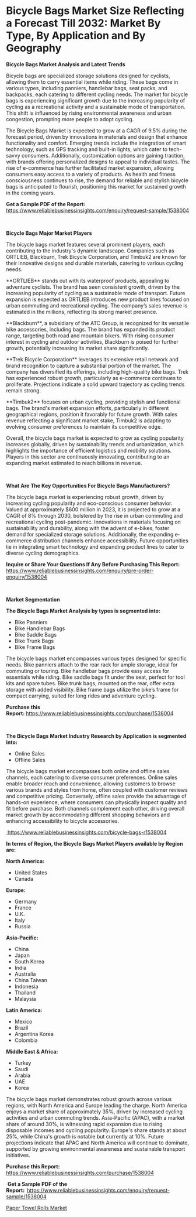 <p><h1>Bicycle Bags Market Size Reflecting a Forecast Till 2032: Market By Type, By Application and By Geography</h1></p><p><strong>Bicycle Bags Market Analysis and Latest Trends</strong></p>
<p><p>Bicycle bags are specialized storage solutions designed for cyclists, allowing them to carry essential items while riding. These bags come in various types, including panniers, handlebar bags, seat packs, and backpacks, each catering to different cycling needs. The market for bicycle bags is experiencing significant growth due to the increasing popularity of cycling as a recreational activity and a sustainable mode of transportation. This shift is influenced by rising environmental awareness and urban congestion, prompting more people to adopt cycling.</p><p>The Bicycle Bags Market is expected to grow at a CAGR of 9.5% during the forecast period, driven by innovations in materials and design that enhance functionality and comfort. Emerging trends include the integration of smart technology, such as GPS tracking and built-in lights, which cater to tech-savvy consumers. Additionally, customization options are gaining traction, with brands offering personalized designs to appeal to individual tastes. The rise of e-commerce has further facilitated market expansion, allowing consumers easy access to a variety of products. As health and fitness consciousness continues to rise, the demand for reliable and stylish bicycle bags is anticipated to flourish, positioning this market for sustained growth in the coming years.</p></p>
<p><strong>Get a Sample PDF of the Report:&nbsp;</strong> <a href="https://www.reliablebusinessinsights.com/enquiry/request-sample/1538004?utm_campaign=2286&utm_medium=2&utm_source=Github&utm_content=ia&utm_term=08022025&utm_id=bicycle-bags">https://www.reliablebusinessinsights.com/enquiry/request-sample/1538004</a></p>
<p>&nbsp;</p>
<p><strong>Bicycle Bags Major Market Players</strong></p>
<p><p>The bicycle bags market features several prominent players, each contributing to the industry's dynamic landscape. Companies such as ORTLIEB, Blackburn, Trek Bicycle Corporation, and Timbuk2 are known for their innovative designs and durable materials, catering to various cycling needs.</p><p>**ORTLIEB** stands out with its waterproof products, appealing to adventure cyclists. The brand has seen consistent growth, driven by the increasing popularity of cycling as a sustainable mode of transport. Future expansion is expected as ORTLIEB introduces new product lines focused on urban commuting and recreational cycling. The company’s sales revenue is estimated in the millions, reflecting its strong market presence.</p><p>**Blackburn**, a subsidiary of the ATC Group, is recognized for its versatile bike accessories, including bags. The brand has expanded its product range, targeting both road and mountain bikers. With rising consumer interest in cycling and outdoor activities, Blackburn is poised for further growth, potentially increasing its market share significantly.</p><p>**Trek Bicycle Corporation** leverages its extensive retail network and brand recognition to capture a substantial portion of the market. The company has diversified its offerings, including high-quality bike bags. Trek has experienced robust growth, particularly as e-commerce continues to proliferate. Projections indicate a solid upward trajectory as cycling trends remain strong.</p><p>**Timbuk2** focuses on urban cycling, providing stylish and functional bags. The brand's market expansion efforts, particularly in different geographical regions, position it favorably for future growth. With sales revenue reflecting a significant market stake, Timbuk2 is adapting to evolving consumer preferences to maintain its competitive edge.</p><p>Overall, the bicycle bags market is expected to grow as cycling popularity increases globally, driven by sustainability trends and urbanization, which highlights the importance of efficient logistics and mobility solutions. Players in this sector are continuously innovating, contributing to an expanding market estimated to reach billions in revenue.</p></p>
<p>&nbsp;</p>
<p><strong>What Are The Key Opportunities For Bicycle Bags Manufacturers?</strong></p>
<p><p>The bicycle bags market is experiencing robust growth, driven by increasing cycling popularity and eco-conscious consumer behavior. Valued at approximately $600 million in 2023, it is projected to grow at a CAGR of 8% through 2030, bolstered by the rise in urban commuting and recreational cycling post-pandemic. Innovations in materials focusing on sustainability and durability, along with the advent of e-bikes, foster demand for specialized storage solutions. Additionally, the expanding e-commerce distribution channels enhance accessibility. Future opportunities lie in integrating smart technology and expanding product lines to cater to diverse cycling demographics.</p></p>
<p><strong>Inquire or Share Your Questions If Any Before Purchasing This Report:</strong> <a href="https://www.reliablebusinessinsights.com/enquiry/pre-order-enquiry/1538004?utm_campaign=2286&utm_medium=2&utm_source=Github&utm_content=ia&utm_term=08022025&utm_id=bicycle-bags">https://www.reliablebusinessinsights.com/enquiry/pre-order-enquiry/1538004</a></p>
<p>&nbsp;</p>
<p><strong>Market Segmentation</strong></p>
<p><strong>The Bicycle Bags Market Analysis by types is segmented into:</strong></p>
<p><ul><li>Bike Panniers</li><li>Bike Handlebar Bags</li><li>Bike Saddle Bags</li><li>Bike Trunk Bags</li><li>Bike Frame Bags</li></ul></p>
<p><p>The bicycle bags market encompasses various types designed for specific needs. Bike panniers attach to the rear rack for ample storage, ideal for commuting or touring. Bike handlebar bags provide easy access for essentials while riding. Bike saddle bags fit under the seat, perfect for tool kits and spare tubes. Bike trunk bags, mounted on the rear, offer extra storage with added visibility. Bike frame bags utilize the bike’s frame for compact carrying, suited for long rides and adventure cycling.</p></p>
<p><strong>Purchase this Report:&nbsp;</strong><a href="https://www.reliablebusinessinsights.com/purchase/1538004?utm_campaign=2286&utm_medium=2&utm_source=Github&utm_content=ia&utm_term=08022025&utm_id=bicycle-bags">https://www.reliablebusinessinsights.com/purchase/1538004</a></p>
<p>&nbsp;</p>
<p><strong>The Bicycle Bags Market Industry Research by Application is segmented into:</strong></p>
<p><ul><li>Online Sales</li><li>Offline Sales</li></ul></p>
<p><p>The bicycle bags market encompasses both online and offline sales channels, each catering to diverse consumer preferences. Online sales enable broader reach and convenience, allowing customers to browse various brands and styles from home, often coupled with customer reviews and competitive pricing. Conversely, offline sales provide the advantage of hands-on experience, where consumers can physically inspect quality and fit before purchase. Both channels complement each other, driving overall market growth by accommodating different shopping behaviors and enhancing accessibility to bicycle accessories.</p></p>
<p><a href="https://www.reliablebusinessinsights.com/bicycle-bags-r1538004?utm_campaign=2286&utm_medium=2&utm_source=Github&utm_content=ia&utm_term=08022025&utm_id=bicycle-bags">&nbsp;https://www.reliablebusinessinsights.com/bicycle-bags-r1538004</a></p>
<p><strong>In terms of Region, the Bicycle Bags Market Players available by Region are:</strong></p>
<p>
    <p> <strong> North America: </strong>
        <ul>
            <li>United States</li>
            <li>Canada</li>
        </ul>
        </p> 
    <p> <strong> Europe: </strong>
        <ul>
            <li>Germany</li>
            <li>France</li>
            <li>U.K.</li>
            <li>Italy</li>
            <li>Russia</li>
        </ul>
        </p> 
    <p> <strong> Asia-Pacific: </strong>
        <ul>
            <li>China</li>
            <li>Japan</li>
            <li>South Korea</li>
            <li>India</li>
            <li>Australia</li>
            <li>China Taiwan</li>
            <li>Indonesia</li>
            <li>Thailand</li>
            <li>Malaysia</li>
        </ul>
        </p> 
    <p> <strong> Latin America: </strong>
        <ul>
            <li>Mexico</li>
            <li>Brazil</li>
            <li>Argentina Korea</li>
            <li>Colombia</li>
        </ul>
        </p> 
    <p> <strong> Middle East & Africa: </strong>
        <ul>
            <li>Turkey</li>
            <li>Saudi</li>
            <li>Arabia</li>
            <li>UAE</li>
            <li>Korea</li>
        </ul>
    </p>
    </p>
<p><p>The bicycle bags market demonstrates robust growth across various regions, with North America and Europe leading the charge. North America enjoys a market share of approximately 35%, driven by increased cycling activities and urban commuting trends. Asia-Pacific (APAC), with a market share of around 30%, is witnessing rapid expansion due to rising disposable incomes and cycling popularity. Europe's share stands at about 25%, while China's growth is notable but currently at 10%. Future projections indicate that APAC and North America will continue to dominate, supported by growing environmental awareness and sustainable transport initiatives.</p></p>
<p><strong>Purchase this Report: </strong><a href="https://www.reliablebusinessinsights.com/purchase/1538004?utm_campaign=2286&utm_medium=2&utm_source=Github&utm_content=ia&utm_term=08022025&utm_id=bicycle-bags">https://www.reliablebusinessinsights.com/purchase/1538004</a></p>
<p>&nbsp;<strong>Get a Sample PDF of the Report:&nbsp;&nbsp;</strong><a href="https://www.reliablebusinessinsights.com/enquiry/request-sample/1538004?utm_campaign=2286&utm_medium=2&utm_source=Github&utm_content=ia&utm_term=08022025&utm_id=bicycle-bags">https://www.reliablebusinessinsights.com/enquiry/request-sample/1538004</a></p>
<p><strong></strong></p>
<p><p><a href="https://github.com/triattwood9919/Market-Research-Report-List-1/blob/main/paper-towel-rolls-market.md?utm_campaign=2286&utm_medium=2&utm_source=Github&utm_content=ia&utm_term=08022025&utm_id=bicycle-bags">Paper Towel Rolls Market</a></p></p>